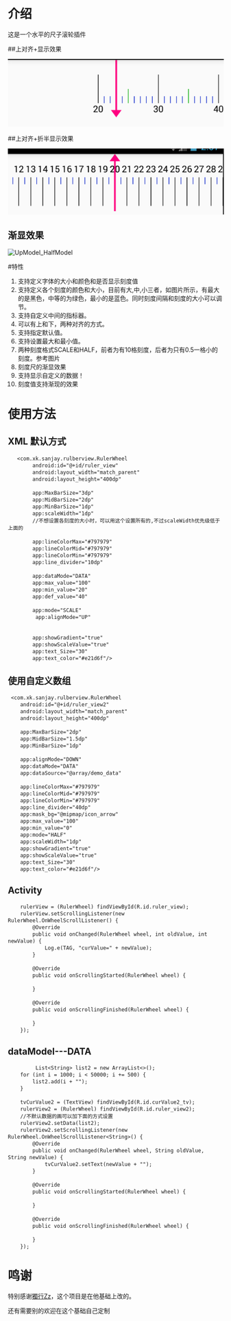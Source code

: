  
# 介绍


这是一个水平的尺子滚轮插件

##上对齐+显示效果

![](art/demo.png)

##上对齐+折半显示效果

![UpModel_HalfModel](art/demo_up_half.png)

## 渐显效果

![UpModel_HalfModel](art/demo4.jpg)

#特性

1. 支持定义字体的大小和颜色和是否显示刻度值
2. 支持定义各个刻度的颜色和大小，目前有大,中,小三者，如图片所示，有最大的是黑色，中等的为绿色，最小的是蓝色。同时刻度间隔和刻度的大小可以调节。
3. 支持自定义中间的指标器。
4. 可以有上和下，两种对齐的方式。
5. 支持指定默认值。
6. 支持设置最大和最小值。
7. 两种刻度格式SCALE和HALF，前者为有10格刻度，后者为只有0.5一格小的刻度。参考图片
8. 刻度尺的渐显效果
9. 支持显示自定义的数据！
10. 刻度值支持渐现的效果

# 使用方法

## XML 默认方式


       <com.xk.sanjay.rulberview.RulerWheel
            android:id="@+id/ruler_view"
            android:layout_width="match_parent"
            android:layout_height="400dp"

            app:MaxBarSize="3dp"
            app:MidBarSize="2dp"
            app:MinBarSize="1dp"
            app:scaleWidth="1dp"
            //不想设置各刻度的大小时，可以用这个设置所有的,不过scaleWidth优先级低于上面的
            
            app:lineColorMax="#797979"
            app:lineColorMid="#797979"
            app:lineColorMin="#797979"
            app:line_divider="10dp"

			app:dataMode="DATA"
            app:max_value="100"
            app:min_value="20"
            app:def_value="40"
            
            app:mode="SCALE"
             app:alignMode="UP"


            app:showGradient="true"
            app:showScaleValue="true"
            app:text_Size="30"
            app:text_color="#e21d6f"/>
			
## 使用自定义数组			
			
	 <com.xk.sanjay.rulberview.RulerWheel
        android:id="@+id/ruler_view2"
        android:layout_width="match_parent"
        android:layout_height="400dp"

        app:MaxBarSize="2dp"
        app:MidBarSize="1.5dp"
        app:MinBarSize="1dp"

        app:alignMode="DOWN"
        app:dataMode="DATA"
        app:dataSource="@array/demo_data"

        app:lineColorMax="#797979"
        app:lineColorMid="#797979"
        app:lineColorMin="#797979"
        app:line_divider="40dp"
        app:mask_bg="@mipmap/icon_arrow"
        app:max_value="100"
        app:min_value="0"
        app:mode="HALF"
        app:scaleWidth="1dp"
        app:showGradient="true"
        app:showScaleValue="true"
        app:text_Size="30"
        app:text_color="#e21d6f"/>

            
##  Activity

		rulerView = (RulerWheel) findViewById(R.id.ruler_view);
        rulerView.setScrollingListener(new RulerWheel.OnWheelScrollListener() {
            @Override
            public void onChanged(RulerWheel wheel, int oldValue, int newValue) {
                Log.e(TAG, "curValue=" + newValue);
            }

            @Override
            public void onScrollingStarted(RulerWheel wheel) {

            }

            @Override
            public void onScrollingFinished(RulerWheel wheel) {

            }
        });            
		
		
##  dataModel---DATA

			 List<String> list2 = new ArrayList<>();
        for (int i = 1000; i < 50000; i += 500) {
            list2.add(i + "");
        }

        tvCurValue2 = (TextView) findViewById(R.id.curValue2_tv);
        rulerView2 = (RulerWheel) findViewById(R.id.ruler_view2);
        //不默认数据的画可以加下面的方式设置
        rulerView2.setData(list2);
        rulerView2.setScrollingListener(new RulerWheel.OnWheelScrollListener<String>() {
            @Override
            public void onChanged(RulerWheel wheel, String oldValue, String newValue) {
                tvCurValue2.setText(newValue + "");
            }

            @Override
            public void onScrollingStarted(RulerWheel wheel) {

            }

            @Override
            public void onScrollingFinished(RulerWheel wheel) {

            }
        });
            
# 鸣谢
特别感谢[獨行Zz](http://blog.csdn.net/dashu8193058/article/details/45846189)，这个项目是在他基础上改的。

还有需要别的欢迎在这个基础自己定制
